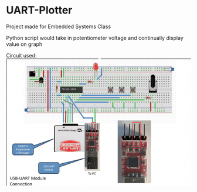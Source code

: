 # UART-Plotter
Project made for Embedded Systems Class

Python script would take in potentiometer voltage and continually display value on graph

Circuit used:
![image](https://github.com/damonmaz/UART-Plotter/blob/main/Schematic.png?raw=true)
